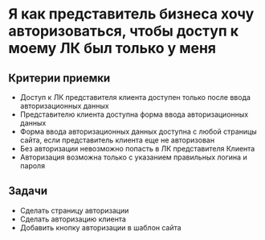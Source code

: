 # Я как представитель бизнеса хочу авторизоваться, чтобы доступ к моему ЛК был только у меня

## Критерии приемки

* Доступ к ЛК представителя клиента доступен только после ввода авторизационных данных
* Представителю клиента доступна форма ввода авторизационных данных
* Форма ввода авторизационных данных доступна с любой страницы сайта, если представитель клиента еще не авторизован
* Без авторизации невозможно попасть в ЛК представителя Клиента
* Авторизация возможна только с указанием правильных логина и пароля

## Задачи

* Сделать страницу авторизации
* Сделать авторизацию клиента
* Добавить кнопку авторизации в шаблон сайта
